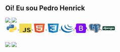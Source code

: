 ## Oi! Eu sou Pedro Henrick
<div>
  <a href="https://github.com/pedrohenrick777">
  <img height="165em" src="https://github-readme-stats.vercel.app/api?username=pedrohenrick777&show_icons=true&include_all_commits=true&count_private=true"/>
  <img height="165em" src="https://github-readme-stats.vercel.app/api/top-langs/?username=pedrohenrick777&layout=compact&langs_count=16"/>
</div>
 
<div>
 <img align="center" alt="Python" height="30" width="40" src="https://raw.githubusercontent.com/devicons/devicon/master/icons/python/python-original.svg">
 <img align="center" alt="javascript" height="30" width="40" src="https://raw.githubusercontent.com/devicons/devicon/master/icons/javascript/javascript-original.svg">
 <img align="center" alt="HTML" height="30" width="40" src="https://raw.githubusercontent.com/devicons/devicon/master/icons/html5/html5-original.svg">
 <img align="center" alt="CSS" height="30" width="40" src="https://raw.githubusercontent.com/devicons/devicon/master/icons/css3/css3-original.svg">
 <img align="center" alt="Jquery" height="30" width="40" src="https://raw.githubusercontent.com/devicons/devicon/master/icons/jquery/jquery-original.svg">
 <img align="center" alt="Bootstrap" height="30" width="40" src="https://raw.githubusercontent.com/devicons/devicon/master/icons/bootstrap/bootstrap-original.svg">
 <img align="center" alt="Python" height="30" width="40" src="https://raw.githubusercontent.com/devicons/devicon/master/icons/postgresql/postgresql-original.svg">
 <img align="center" alt="django" height="30" width="40" src="https://raw.githubusercontent.com/devicons/devicon/master/icons/django/django-original.svg">
</div>
  
  ##
 
<div> 
  <a href="https://instagram.com/_henriq4k" target="_blank"><img src="https://img.shields.io/badge/-Instagram-%23E4405F?style=for-the-badge&logo=instagram&logoColor=white" target="_blank"></a>
  <a href="https://www.linkedin.com/in/pedrohenrick777" target="_blank"><img src="https://img.shields.io/badge/-LinkedIn-%230077B5?style=for-the-badge&logo=linkedin&logoColor=white" target="_blank"></a> 
</div>
